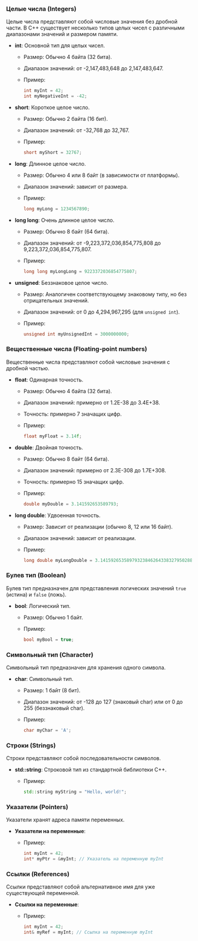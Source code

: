 ### Целые числа (Integers)

Целые числа представляют собой числовые значения без дробной части. В C++ существует несколько типов целых чисел с различными диапазонами значений и размером памяти.

- **int**: Основной тип для целых чисел.
    
    - Размер: Обычно 4 байта (32 бита).
        
    - Диапазон значений: от -2,147,483,648 до 2,147,483,647.
        
    - Пример:
        
        ```cpp
        int myInt = 42;
        int myNegativeInt = -42;
        ```
        
- **short**: Короткое целое число.
    
    - Размер: Обычно 2 байта (16 бит).
        
    - Диапазон значений: от -32,768 до 32,767.
        
    - Пример:
        
        ```cpp
        short myShort = 32767;
        ```
        
- **long**: Длинное целое число.
    
    - Размер: Обычно 4 или 8 байт (в зависимости от платформы).
        
    - Диапазон значений: зависит от размера.
        
    - Пример:
        
        ```cpp
        long myLong = 1234567890;
        ```
        
- **long long**: Очень длинное целое число.
    
    - Размер: Обычно 8 байт (64 бита).
        
    - Диапазон значений: от -9,223,372,036,854,775,808 до 9,223,372,036,854,775,807.
        
    - Пример:
        
        ```cpp
        long long myLongLong = 9223372036854775807;
        ```
        
- **unsigned**: Беззнаковое целое число.
    
    - Размер: Аналогичен соответствующему знаковому типу, но без отрицательных значений.
        
    - Диапазон значений: от 0 до 4,294,967,295 (для `unsigned int`).
        
    - Пример:
        
        ```cpp
        unsigned int myUnsignedInt = 3000000000;
        ```
        

### Вещественные числа (Floating-point numbers)

Вещественные числа представляют собой числовые значения с дробной частью.

- **float**: Одинарная точность.
    
    - Размер: Обычно 4 байта (32 бита).
        
    - Диапазон значений: примерно от 1.2E-38 до 3.4E+38.
        
    - Точность: примерно 7 значащих цифр.
        
    - Пример:
        
        ```cpp
        float myFloat = 3.14f;
        ```
        
- **double**: Двойная точность.
    
    - Размер: Обычно 8 байт (64 бита).
        
    - Диапазон значений: примерно от 2.3E-308 до 1.7E+308.
        
    - Точность: примерно 15 значащих цифр.
        
    - Пример:
        
        ```cpp
        double myDouble = 3.141592653589793;
        ```
        
- **long double**: Удвоенная точность.
    
    - Размер: Зависит от реализации (обычно 8, 12 или 16 байт).
        
    - Диапазон значений: зависит от реализации.
        
    - Пример:
        
        ```cpp
        long double myLongDouble = 3.141592653589793238462643383279502884197169399375105820974944;
        ```
        

### Булев тип (Boolean)

Булев тип предназначен для представления логических значений `true` (истина) и `false` (ложь).

- **bool**: Логический тип.
    
    - Размер: Обычно 1 байт.
        
    - Пример:
        
        ```cpp
        bool myBool = true;
        ```
        

### Символьный тип (Character)

Символьный тип предназначен для хранения одного символа.

- **char**: Символьный тип.
    
    - Размер: 1 байт (8 бит).
        
    - Диапазон значений: от -128 до 127 (знаковый char) или от 0 до 255 (беззнаковый char).
        
    - Пример:
        
        ```cpp
        char myChar = 'A';
        ```
        

### Строки (Strings)

Строки представляют собой последовательности символов.

- **std::string**: Строковой тип из стандартной библиотеки C++.
    
    - Пример:
        
        ```cpp
        std::string myString = "Hello, world!";
        ```
        

### Указатели (Pointers)

Указатели хранят адреса памяти переменных.

- **Указатели на переменные**:
    
    - Пример:
        
        ```cpp
        int myInt = 42;
        int* myPtr = &myInt; // Указатель на переменную myInt
        ```
        

### Ссылки (References)

Ссылки представляют собой альтернативное имя для уже существующей переменной.

- **Ссылки на переменные**:
    
    - Пример:
        
        ```cpp
        int myInt = 42;
        int& myRef = myInt; // Ссылка на переменную myInt
        ```